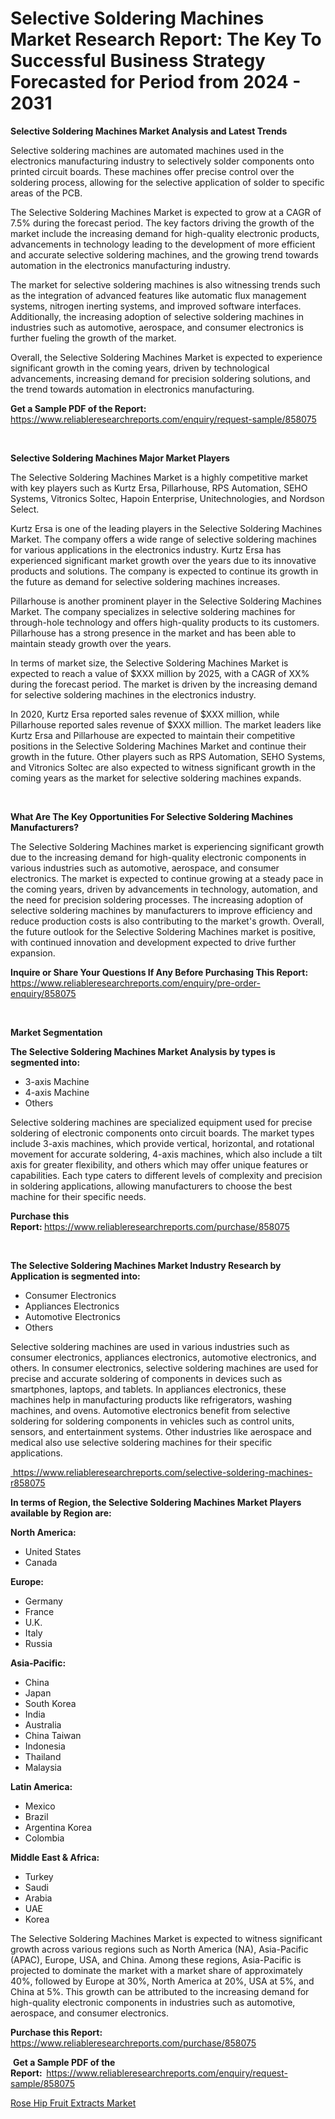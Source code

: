 <p><h1>Selective Soldering Machines Market Research Report: The Key To Successful Business Strategy Forecasted for Period from 2024 - 2031</h1></p><p><strong>Selective Soldering Machines Market Analysis and Latest Trends</strong></p>
<p><p>Selective soldering machines are automated machines used in the electronics manufacturing industry to selectively solder components onto printed circuit boards. These machines offer precise control over the soldering process, allowing for the selective application of solder to specific areas of the PCB.</p><p>The Selective Soldering Machines Market is expected to grow at a CAGR of 7.5% during the forecast period. The key factors driving the growth of the market include the increasing demand for high-quality electronic products, advancements in technology leading to the development of more efficient and accurate selective soldering machines, and the growing trend towards automation in the electronics manufacturing industry.</p><p>The market for selective soldering machines is also witnessing trends such as the integration of advanced features like automatic flux management systems, nitrogen inerting systems, and improved software interfaces. Additionally, the increasing adoption of selective soldering machines in industries such as automotive, aerospace, and consumer electronics is further fueling the growth of the market.</p><p>Overall, the Selective Soldering Machines Market is expected to experience significant growth in the coming years, driven by technological advancements, increasing demand for precision soldering solutions, and the trend towards automation in electronics manufacturing.</p></p>
<p><strong>Get a Sample PDF of the Report:&nbsp;</strong> <a href="https://www.reliableresearchreports.com/enquiry/request-sample/858075">https://www.reliableresearchreports.com/enquiry/request-sample/858075</a></p>
<p>&nbsp;</p>
<p><strong>Selective Soldering Machines Major Market Players</strong></p>
<p><p>The Selective Soldering Machines Market is a highly competitive market with key players such as Kurtz Ersa, Pillarhouse, RPS Automation, SEHO Systems, Vitronics Soltec, Hapoin Enterprise, Unitechnologies, and Nordson Select.</p><p>Kurtz Ersa is one of the leading players in the Selective Soldering Machines Market. The company offers a wide range of selective soldering machines for various applications in the electronics industry. Kurtz Ersa has experienced significant market growth over the years due to its innovative products and solutions. The company is expected to continue its growth in the future as demand for selective soldering machines increases.</p><p>Pillarhouse is another prominent player in the Selective Soldering Machines Market. The company specializes in selective soldering machines for through-hole technology and offers high-quality products to its customers. Pillarhouse has a strong presence in the market and has been able to maintain steady growth over the years.</p><p>In terms of market size, the Selective Soldering Machines Market is expected to reach a value of $XXX million by 2025, with a CAGR of XX% during the forecast period. The market is driven by the increasing demand for selective soldering machines in the electronics industry.</p><p>In 2020, Kurtz Ersa reported sales revenue of $XXX million, while Pillarhouse reported sales revenue of $XXX million. The market leaders like Kurtz Ersa and Pillarhouse are expected to maintain their competitive positions in the Selective Soldering Machines Market and continue their growth in the future. Other players such as RPS Automation, SEHO Systems, and Vitronics Soltec are also expected to witness significant growth in the coming years as the market for selective soldering machines expands.</p></p>
<p>&nbsp;</p>
<p><strong>What Are The Key Opportunities For Selective Soldering Machines Manufacturers?</strong></p>
<p><p>The Selective Soldering Machines market is experiencing significant growth due to the increasing demand for high-quality electronic components in various industries such as automotive, aerospace, and consumer electronics. The market is expected to continue growing at a steady pace in the coming years, driven by advancements in technology, automation, and the need for precision soldering processes. The increasing adoption of selective soldering machines by manufacturers to improve efficiency and reduce production costs is also contributing to the market's growth. Overall, the future outlook for the Selective Soldering Machines market is positive, with continued innovation and development expected to drive further expansion.</p></p>
<p><strong>Inquire or Share Your Questions If Any Before Purchasing This Report:</strong> <a href="https://www.reliableresearchreports.com/enquiry/pre-order-enquiry/858075">https://www.reliableresearchreports.com/enquiry/pre-order-enquiry/858075</a></p>
<p>&nbsp;</p>
<p><strong>Market Segmentation</strong></p>
<p><strong>The Selective Soldering Machines Market Analysis by types is segmented into:</strong></p>
<p><ul><li>3-axis Machine</li><li>4-axis Machine</li><li>Others</li></ul></p>
<p><p>Selective soldering machines are specialized equipment used for precise soldering of electronic components onto circuit boards. The market types include 3-axis machines, which provide vertical, horizontal, and rotational movement for accurate soldering, 4-axis machines, which also include a tilt axis for greater flexibility, and others which may offer unique features or capabilities. Each type caters to different levels of complexity and precision in soldering applications, allowing manufacturers to choose the best machine for their specific needs.</p></p>
<p><strong>Purchase this Report:&nbsp;</strong><a href="https://www.reliableresearchreports.com/purchase/858075">https://www.reliableresearchreports.com/purchase/858075</a></p>
<p>&nbsp;</p>
<p><strong>The Selective Soldering Machines Market Industry Research by Application is segmented into:</strong></p>
<p><ul><li>Consumer Electronics</li><li>Appliances Electronics</li><li>Automotive Electronics</li><li>Others</li></ul></p>
<p><p>Selective soldering machines are used in various industries such as consumer electronics, appliances electronics, automotive electronics, and others. In consumer electronics, selective soldering machines are used for precise and accurate soldering of components in devices such as smartphones, laptops, and tablets. In appliances electronics, these machines help in manufacturing products like refrigerators, washing machines, and ovens. Automotive electronics benefit from selective soldering for soldering components in vehicles such as control units, sensors, and entertainment systems. Other industries like aerospace and medical also use selective soldering machines for their specific applications.</p></p>
<p><a href="https://www.reliableresearchreports.com/selective-soldering-machines-r858075">&nbsp;https://www.reliableresearchreports.com/selective-soldering-machines-r858075</a></p>
<p><strong>In terms of Region, the Selective Soldering Machines Market Players available by Region are:</strong></p>
<p>
    <p> <strong> North America: </strong>
        <ul>
            <li>United States</li>
            <li>Canada</li>
        </ul>
        </p> 
    <p> <strong> Europe: </strong>
        <ul>
            <li>Germany</li>
            <li>France</li>
            <li>U.K.</li>
            <li>Italy</li>
            <li>Russia</li>
        </ul>
        </p> 
    <p> <strong> Asia-Pacific: </strong>
        <ul>
            <li>China</li>
            <li>Japan</li>
            <li>South Korea</li>
            <li>India</li>
            <li>Australia</li>
            <li>China Taiwan</li>
            <li>Indonesia</li>
            <li>Thailand</li>
            <li>Malaysia</li>
        </ul>
        </p> 
    <p> <strong> Latin America: </strong>
        <ul>
            <li>Mexico</li>
            <li>Brazil</li>
            <li>Argentina Korea</li>
            <li>Colombia</li>
        </ul>
        </p> 
    <p> <strong> Middle East & Africa: </strong>
        <ul>
            <li>Turkey</li>
            <li>Saudi</li>
            <li>Arabia</li>
            <li>UAE</li>
            <li>Korea</li>
        </ul>
    </p>
    </p>
<p><p>The Selective Soldering Machines Market is expected to witness significant growth across various regions such as North America (NA), Asia-Pacific (APAC), Europe, USA, and China. Among these regions, Asia-Pacific is projected to dominate the market with a market share of approximately 40%, followed by Europe at 30%, North America at 20%, USA at 5%, and China at 5%. This growth can be attributed to the increasing demand for high-quality electronic components in industries such as automotive, aerospace, and consumer electronics.</p></p>
<p><strong>Purchase this Report: </strong><a href="https://www.reliableresearchreports.com/purchase/858075">https://www.reliableresearchreports.com/purchase/858075</a></p>
<p>&nbsp;<strong>Get a Sample PDF of the Report:&nbsp;&nbsp;</strong><a href="https://www.reliableresearchreports.com/enquiry/request-sample/858075">https://www.reliableresearchreports.com/enquiry/request-sample/858075</a></p>
<p><strong></strong></p>
<p><p><a href="https://carnation-joke-41f.notion.site/Rose-Hip-Fruit-Extracts-Market-Competitive-Analysis-Market-Trends-and-Forecast-to-2031-c6d8208ce11f46abad820a7292cd2b5d">Rose Hip Fruit Extracts Market</a></p></p>
